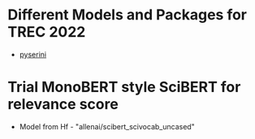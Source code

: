 # Different Models and Packages for TREC 2022

- [pyserini](https://github.com/castorini/pyserini)

# Trial MonoBERT style SciBERT for relevance score
- Model from Hf - "allenai/scibert_scivocab_uncased"
